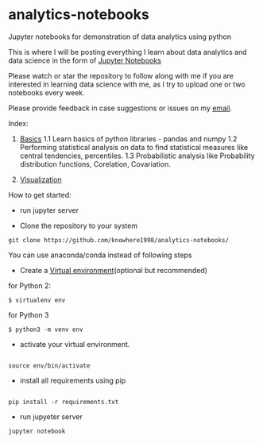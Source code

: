 # analytics-notebooks
Jupyter notebooks for demonstration of data analytics using python

This is where I will be posting everything I learn about data analytics and data science in the form of [Jupyter Notebooks](https://ipython.org/notebook.html)

Please watch or star the repository to follow along with me if you are interested in learning data science with me, as I try to upload one or two notebooks every week.

Please provide feedback in case suggestions or issues on my [email](mailto:darekar.amey@gmail.com).

Index:

1. [Basics](https://github.com/knowhere1998/analytics-notebooks/tree/master/basics)
	1.1	Learn basics of python libraries - pandas and numpy
	1.2 Performing statistical analysis on data to find statistical measures like central tendencies, percentiles.
	1.3 Probabilistic analysis like Probability distribution functions, Corelation, Covariation.

2. [Visualization](https://github.com/knowhere1998/analytics-notebooks/tree/master/basics)

How to get started:

- run jupyter server

- Clone the repository to your system

```
git clone https://github.com/knowhere1998/analytics-notebooks/

```

You can use anaconda/conda instead of following steps

- Create a [Virtual environment](https://realpython.com/python-virtual-environments-a-primer/)(optional but recommended)


for Python 2:
```
$ virtualenv env
```
for Python 3

```
$ python3 -m venv env

```

- activate your virtual environment.

```

source env/bin/activate

```

- install all requirements using pip

```

pip install -r requirements.txt

```

- run jupyeter server

```
jupyter notebook

```